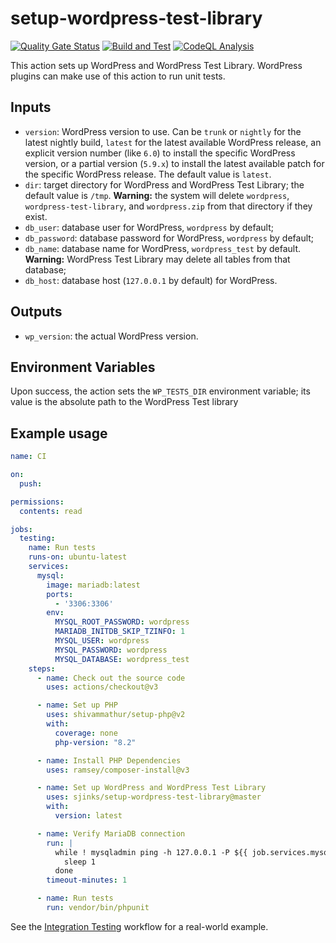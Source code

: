 # setup-wordpress-test-library

[![Quality Gate Status](https://sonarcloud.io/api/project_badges/measure?project=sjinks_setup-wptl-action&metric=alert_status)](https://sonarcloud.io/summary/new_code?id=sjinks_setup-wptl-action)
[![Build and Test](https://github.com/sjinks/setup-wptl-action/actions/workflows/ci.yml/badge.svg)](https://github.com/sjinks/setup-wptl-action/actions/workflows/ci.yml)
[![CodeQL Analysis](https://github.com/sjinks/setup-wptl-action/actions/workflows/codeql-analysis.yml/badge.svg)](https://github.com/sjinks/setup-wptl-action/actions/workflows/codeql-analysis.yml)

This action sets up WordPress and WordPress Test Library. WordPress plugins can make use of this action to run unit tests.

## Inputs

  * `version`: WordPress version to use. Can be `trunk` or `nightly` for the latest nightly build, `latest` for the latest available WordPress release, an explicit version number (like `6.0`) to install the specific WordPress version, or a partial version (`5.9.x`) to install the latest available patch for the specific WordPress release. The default value is `latest`.
  * `dir`: target directory for WordPress and WordPress Test Library; the default value is `/tmp`. **Warning:** the system will delete `wordpress`, `wordpress-test-library`, and `wordpress.zip` from that directory if they exist.
  * `db_user`: database user for WordPress, `wordpress` by default;
  * `db_password`: database password for WordPress, `wordpress` by default;
  * `db_name`: database name for WordPress, `wordpress_test` by default. **Warning:** WordPress Test Library may delete all tables from that database;
  * `db_host`: database host (`127.0.0.1` by default) for WordPress.

## Outputs

  * `wp_version`: the actual WordPress version.

## Environment Variables

Upon success, the action sets the `WP_TESTS_DIR` environment variable; its value is the absolute path to the WordPress Test library

## Example usage

```yaml
name: CI

on:
  push:

permissions:
  contents: read

jobs:
  testing:
    name: Run tests
    runs-on: ubuntu-latest
    services:
      mysql:
        image: mariadb:latest
        ports:
          - '3306:3306'
        env:
          MYSQL_ROOT_PASSWORD: wordpress
          MARIADB_INITDB_SKIP_TZINFO: 1
          MYSQL_USER: wordpress
          MYSQL_PASSWORD: wordpress
          MYSQL_DATABASE: wordpress_test
    steps:
      - name: Check out the source code
        uses: actions/checkout@v3

      - name: Set up PHP
        uses: shivammathur/setup-php@v2
        with:
          coverage: none
          php-version: "8.2"

      - name: Install PHP Dependencies
        uses: ramsey/composer-install@v3

      - name: Set up WordPress and WordPress Test Library
        uses: sjinks/setup-wordpress-test-library@master
        with:
          version: latest

      - name: Verify MariaDB connection
        run: |
          while ! mysqladmin ping -h 127.0.0.1 -P ${{ job.services.mysql.ports[3306] }} --silent; do
            sleep 1
          done
        timeout-minutes: 1

      - name: Run tests
        run: vendor/bin/phpunit
```

See the [Integration Testing](.github/workflows/ci-integration.yml) workflow for a real-world example.
